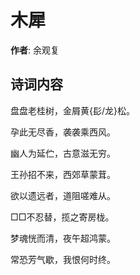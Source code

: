 # 木犀

**作者**: 余观复

## 诗词内容

盘盘老桂树，金屑黄{髟/龙}松。

孕此无尽香，袭袭乘西风。

幽人为延伫，古意滋无穷。

王孙招不来，西郊草蒙茸。

欲以遗远者，道阻嗟难从。

□□不忍替，揽之寄房栊。

梦魂恍而清，夜午超鸿蒙。

常恐芳气歇，我恨何时终。


